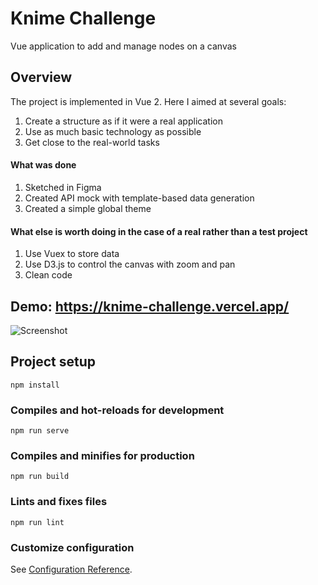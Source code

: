 # Knime Challenge
Vue application to add and manage nodes on a canvas

## Overview
The project is implemented in Vue 2. Here I aimed at several goals:
1. Create a structure as if it were a real application
1. Use as much basic technology as possible
1. Get close to the real-world tasks

#### What was done
1. Sketched in Figma
1. Created API mock with template-based data generation
1. Created a simple global theme

#### What else is worth doing in the case of a real rather than a test project
1. Use Vuex to store data
1. Use D3.js to control the canvas with zoom and pan
1. Clean code

## Demo: https://knime-challenge.vercel.app/

![Screenshot](https://github.com/plastiniq/knime-challenge/blob/main/screen-record.gif)

## Project setup
```
npm install
```

### Compiles and hot-reloads for development
```
npm run serve
```

### Compiles and minifies for production
```
npm run build
```

### Lints and fixes files
```
npm run lint
```

### Customize configuration
See [Configuration Reference](https://cli.vuejs.org/config/).
